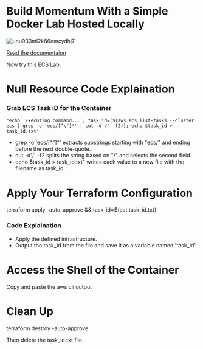 # Build Momentum With a Simple Docker Lab Hosted Locally
![unu933ml2k86emcydhj7](https://github.com/network-charles/AWS-Dev-Associate/assets/30233365/84dc578f-bf7e-4d88-ad6c-9a70211a41b4)

[Read the documentaion](https://dev.to/charlesuneze/docker-arp-analysis-guide-2fe5)

Now try this ECS Lab.

# Null Resource Code Explaination

### Grab ECS Task ID for the Container
`"echo 'Executing command...'; task_id=($(aws ecs list-tasks --cluster ecs | grep -o 'ecs/[^\"]*' | cut -d'/' -f2)); echo $task_id > task_id.txt"`


- grep -o 'ecs/[^"]*' extracts substrings starting with "ecs/" and ending before the next double-quote.
- cut -d'/' -f2 splits the string based on "/" and selects the second field.
- echo $task_id > task_id.txt" writes each value to a new file with the filename as task_id.

# Apply Your Terraform Configuration
terraform apply -auto-approve && task_id=$(cat task_id.txt)

### Code Explaination
-  Apply the defined infrastructure.
- Output the task_id from the file and save it as a variable named 'task_id'.

# Access the Shell of the Container
Copy and paste the aws cli output

# Clean Up
terraform destroy -auto-approve

Then delete the task_id.txt file.
